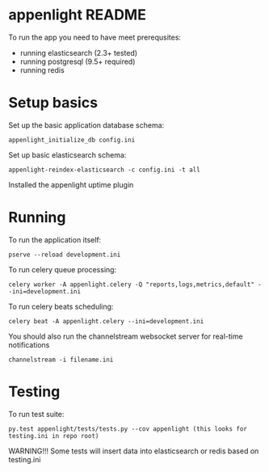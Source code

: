 # appenlight README


To run the app you need to have meet prerequsites:

- running elasticsearch (2.3+ tested)
- running postgresql (9.5+ required)
- running redis

# Setup basics

Set up the basic application database schema:

    appenlight_initialize_db config.ini

Set up basic elasticsearch schema:

    appenlight-reindex-elasticsearch -c config.ini -t all

Installed the appenlight uptime plugin

# Running

To run the application itself:

    pserve --reload development.ini

To run celery queue processing:

    celery worker -A appenlight.celery -Q "reports,logs,metrics,default" --ini=development.ini

To run celery beats scheduling:

    celery beat -A appenlight.celery --ini=development.ini

You should also run the channelstream websocket server for real-time notifications

    channelstream -i filename.ini

# Testing

To run test suite:

    py.test appenlight/tests/tests.py --cov appenlight (this looks for testing.ini in repo root)

WARNING!!!
Some tests will insert data into elasticsearch or redis based on testing.ini
